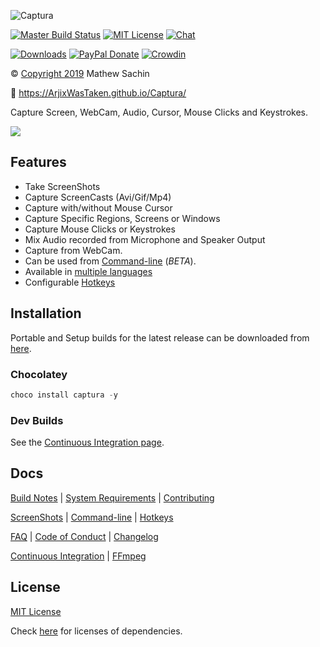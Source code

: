 ![Captura](https://ArjixWasTaken.github.io/Captura/assets/Banner.png)

[![Master Build Status](https://img.shields.io/appveyor/ci/ArjixWasTaken/Captura/master.svg?style=flat-square&logo=appveyor)](https://ci.appveyor.com/project/ArjixWasTaken/Captura)
[![MIT License](https://img.shields.io/badge/license-MIT-blue.svg?style=flat-square)](LICENSE.md)
[![Chat](https://img.shields.io/badge/chat-on_gitter-yellow.svg?style=flat-square&logo=gitter)](https://gitter.im/ArjixWasTaken/Captura)

[![Downloads](https://img.shields.io/github/downloads/ArjixWasTaken/Captura/total.svg?style=flat-square)](https://ArjixWasTaken.github.io/Captura/download)
[![PayPal Donate](https://img.shields.io/badge/donate-PayPal-orange.svg?style=flat-square&logo=paypal)](https://ArjixWasTaken.github.io/Captura/donate)
[![Crowdin](https://d322cqt584bo4o.cloudfront.net/captura/localized.svg)](https://crowdin.com/project/captura)

&copy; [Copyright 2019](LICENSE.md) Mathew Sachin

:link: <https://ArjixWasTaken.github.io/Captura/>

Capture Screen, WebCam, Audio, Cursor, Mouse Clicks and Keystrokes.

<a href="docs/Screenshots"><img src="https://ArjixWasTaken.github.io/Captura/assets/ScreenShots/Home.png" style="max-width: 200px"></a>

## Features

-   Take ScreenShots
-   Capture ScreenCasts (Avi/Gif/Mp4)
-   Capture with/without Mouse Cursor
-   Capture Specific Regions, Screens or Windows
-   Capture Mouse Clicks or Keystrokes
-   Mix Audio recorded from Microphone and Speaker Output
-   Capture from WebCam.
-   Can be used from [Command-line](https://ArjixWasTaken.github.io/Captura/cmdline) (_BETA_).
-   Available in [multiple languages](https://ArjixWasTaken.github.io/Captura/translation)
-   Configurable [Hotkeys](https://ArjixWasTaken.github.io/Captura/hotkeys)

## Installation

[latest]: https://github.com/ArjixWasTaken/Captura/releases/latest

Portable and Setup builds for the latest release can be downloaded from [here][latest].

### Chocolatey

```powershell
choco install captura -y
```

### Dev Builds

See the [Continuous Integration page](docs/CI.md).

## Docs

[Build Notes](docs/Build.md) | [System Requirements](docs/System-Requirements.md) | [Contributing](CONTRIBUTING.md)

[ScreenShots](docs/Screenshots) | [Command-line](docs/Cmdline/README.md) | [Hotkeys](https://ArjixWasTaken.github.io/Captura/hotkeys)

[FAQ](docs/FAQ.md) | [Code of Conduct](CODE_OF_CONDUCT.md) | [Changelog](docs/Changelogs/README.md)

[Continuous Integration](docs/CI.md) | [FFmpeg](docs/FFmpeg.md)

## License

[MIT License](LICENSE.md)

Check [here](licenses/) for licenses of dependencies.
